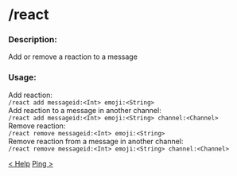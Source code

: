 # /react

### Description:
Add or remove a reaction to a message<br>

### Usage:
Add reaction:<br>
`/react add messageid:<Int> emoji:<String>`<br>
Add reaction to a message in another channel:<br>
`/react add messageid:<Int> emoji:<String> channel:<Channel>`<br>
Remove reaction:<br>
`/react remove messageid:<Int> emoji:<String>`<br>
Remove reaction from a message in another channel:<br>
`/react remove messageid:<Int> emoji:<String> channel:<Channel>`<br>

<a class="button prev" href="./#/commands/basiccommands/help" role="button">< Help</a>
<a class="button next" href="./#/commands/utilitycommands/ping" role="button">Ping ></a>